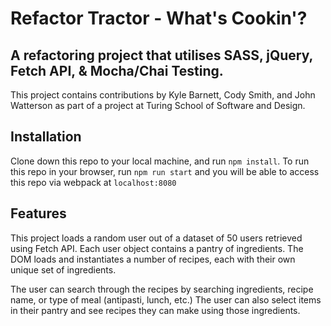 # Refactor Tractor - What's Cookin'?

## A refactoring project that utilises SASS, jQuery, Fetch API, & Mocha/Chai Testing.

This project contains contributions by Kyle Barnett, Cody Smith, and John Watterson as part of a project at Turing School of Software and Design.

## Installation

Clone down this repo to your local machine, and run `npm install`. 
To run this repo in your browser, run `npm run start` and you will be able to access this repo via webpack at `localhost:8080`

## Features

This project loads a random user out of a dataset of 50 users retrieved using Fetch API. 
Each user object contains a pantry of ingredients. 
The DOM loads and instantiates a number of recipes, each with their own unique set of ingredients.

The user can search through the recipes by searching ingredients, recipe name, or type of meal (antipasti, lunch, etc.)
The user can also select items in their pantry and see recipes they can make using those ingredients.
